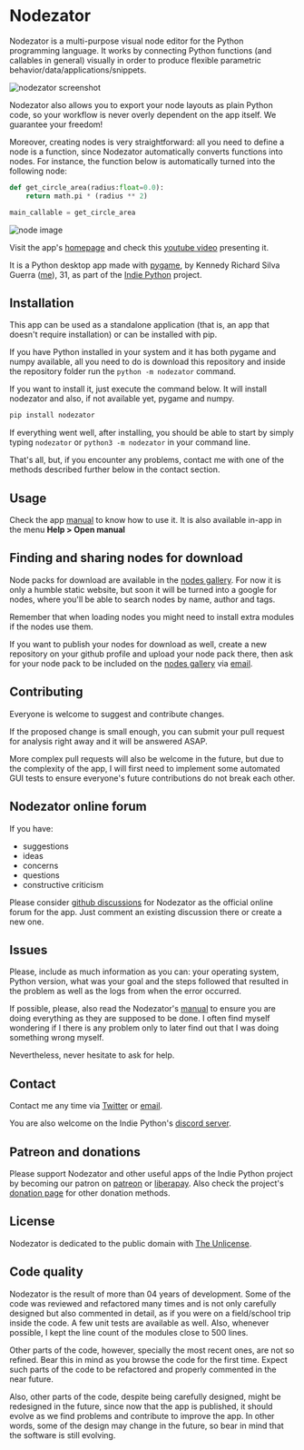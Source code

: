 # Nodezator

Nodezator is a multi-purpose visual node editor for the Python programming language. It works by connecting Python functions (and callables in general) visually in order to produce flexible parametric behavior/data/applications/snippets.

![nodezator screenshot](https://nodezator.com/images/screenshot.png)

Nodezator also allows you to export your node layouts as plain Python code, so your workflow is never overly dependent on the app itself. We guarantee your freedom!

Moreover, creating nodes is very straightforward: all you need to define a node is a function, since Nodezator automatically converts functions into nodes. For instance, the function below is automatically turned into the following node:

```python
def get_circle_area(radius:float=0.0):
    return math.pi * (radius ** 2)

main_callable = get_circle_area
```

![node image](https://nodezator.com/images/get_circle_area_node.png)

Visit the app's [homepage][] and check this [youtube video][] presenting it.

It is a Python desktop app made with [pygame][], by Kennedy Richard Silva Guerra ([me][]), 31, as part of the [Indie Python][] project.


## Installation

This app can be used as a standalone application (that is, an app that doesn't require installation) or can be installed with pip.

If you have Python installed in your system and it has both pygame and numpy available, all you need to do is download this repository and inside the repository folder run the `python -m nodezator` command.

If you want to install it, just execute the command below. It will install nodezator and also, if not available yet, pygame and numpy.
 
```bash
pip install nodezator
```

If everything went well, after installing, you should be able to start by simply typing `nodezator` or `python3 -m nodezator` in your command line.

That's all, but, if you encounter any problems, contact me with one of the methods described further below in the contact section.


## Usage

Check the app [manual][] to know how to use it. It is also available in-app in the menu **Help > Open manual**


## Finding and sharing nodes for download

Node packs for download are available in the [nodes gallery][]. For now it is only a humble static website, but soon it will be turned into a google for nodes, where you'll be able to search nodes by name, author and tags.

Remember that when loading nodes you might need to install extra modules if the nodes use them.

If you want to publish your nodes for download as well, create a new repository on your github profile and upload your node pack there, then ask for your node pack to be included on the [nodes gallery][] via [email][].


## Contributing

Everyone is welcome to suggest and contribute changes.

If the proposed change is small enough, you can submit your pull request for analysis right away and it will be answered ASAP.

More complex pull requests will also be welcome in the future, but due to the complexity of the app, I will first need to implement some automated GUI tests to ensure everyone's future contributions do not break each other.


## Nodezator online forum

If you have:

  - suggestions
  - ideas
  - concerns
  - questions
  - constructive criticism

Please consider [github discussions][] for Nodezator as the official online forum for the app. Just comment an existing discussion there or create a new one.


## Issues

Please, include as much information as you can: your operating system, Python version, what was your goal and the steps followed that resulted in the problem as well as the logs from when the error occurred.

If possible, please, also read the Nodezator's [manual][] to ensure you are doing everything as they are supposed to be done. I often find myself wondering if I there is any problem only to later find out that I was doing something wrong myself.

Nevertheless, never hesitate to ask for help.


## Contact

Contact me any time via [Twitter][] or [email][].

You are also welcome on the Indie Python's [discord server].


## Patreon and donations

Please support Nodezator and other useful apps of the Indie Python project by becoming our patron on [patreon][] or [liberapay][]. Also check the project's [donation page][] for other donation methods.

## License

Nodezator is dedicated to the public domain with [The Unlicense][].

## Code quality

Nodezator is the result of more than 04 years of development. Some of the code was reviewed and refactored many times and is not only carefully designed but also commented in detail, as if you were on a field/school trip inside the code. A few unit tests are available as well. Also, whenever possible, I kept the line count of the modules close to 500 lines.

Other parts of the code, however, specially the most recent ones, are not so refined. Bear this in mind as you browse the code for the first time. Expect such parts of the code to be refactored and properly commented in the near future.

Also, other parts of the code, despite being carefully designed, might be redesigned in the future, since now that the app is published, it should evolve as we find problems and contribute to improve the app. In other words, some of the design may change in the future, so bear in mind that the software is still evolving.


[homepage]: https://nodezator.com
[youtube video]: https://www.youtube.com/watch?v=GlQJvuU7Z_8
[pygame]: https://pygame.org
[me]: https://kennedyrichard.com
[Indie Python]: https://indiepython.com
[manual]: https://manual.nodezator.com
[nodes gallery]: https://gallery.nodezator.com
[github discussions]: https://github.com/IndiePython/nodezator/discussions
[Twitter]: https://twitter.com/KennedyRichard
[email]: mailto:kennedy@kennedyrichard.com
[discord server]: https://indiepython.com/discord
[patreon]: https://patreon.com/KennedyRichard
[liberapay]: https://liberapay.com/KennedyRichard
[donation page]: https://indiepython.com/donate
[The Unlicense]: https://unlicense.org/
